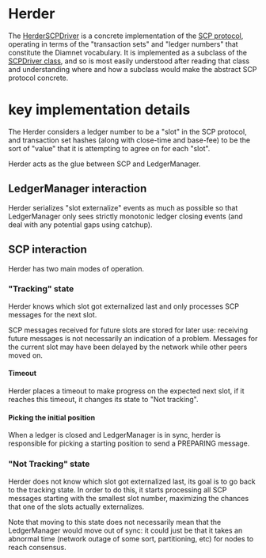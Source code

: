 # Herder

The [HerderSCPDriver](HerderSCPDriver.h) is a concrete implementation of the [SCP
protocol](../scp), operating in terms of the "transaction sets" and "ledger
numbers" that constitute the Diamnet vocabulary. It is implemented as a subclass
of the [SCPDriver class](../scp/SCPDriver.h), and so is most easily understood after
reading that class and understanding where and how a subclass would make the abstract
SCP protocol concrete.

# key implementation details

The Herder considers a ledger number to be a "slot" in the SCP
protocol, and transaction set hashes (along with close-time and base-fee) to be
the sort of "value" that it is attempting to agree on for each "slot".

Herder acts as the glue between SCP and LedgerManager.

## LedgerManager interaction
Herder serializes "slot externalize" events as much as possible so that
LedgerManager only sees strictly monotonic ledger closing events (and deal with
 any potential gaps using catchup).

## SCP interaction
Herder has two main modes of operation.

### "Tracking" state
Herder knows which slot got externalized last and only processes SCP messages
 for the next slot.

SCP messages received for future slots are stored for later use: receiving
 future messages is not necessarily an indication of a problem.
Messages for the current slot may have been delayed by the network while
 other peers moved on.

#### Timeout
Herder places a timeout to make progress on the expected next slot, if it
 reaches this timeout, it changes its state to "Not tracking".

#### Picking the initial position
When a ledger is closed and LedgerManager is in sync, herder is responsible
 for picking a starting position to send a PREPARING message.

### "Not Tracking" state
Herder does not know which slot got externalized last, its goal is to go back
 to the tracking state.
In order to do this, it starts processing all SCP messages starting with the
 smallest slot number, maximizing the chances that one of the slots actually
 externalizes.

Note that moving to this state does not necessarily mean that the
 LedgerManager would move out of sync: it could just be that it takes an
 abnormal time (network outage of some sort, partitioning, etc) for nodes to
 reach consensus.
